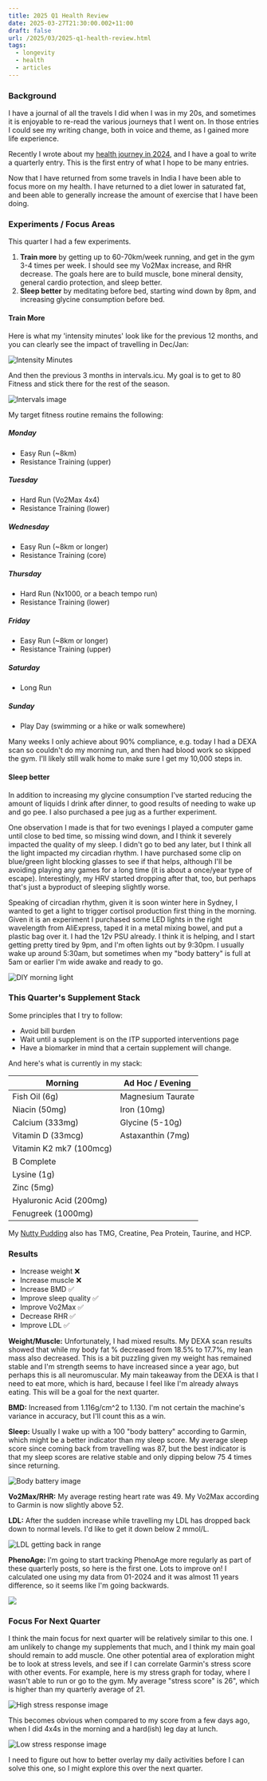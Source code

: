 ```yaml
---
title: 2025 Q1 Health Review
date: 2025-03-27T21:30:00.002+11:00
draft: false
url: /2025/03/2025-q1-health-review.html
tags:
  - longevity
  - health
  - articles
---
```

### Background

I have a journal of all the travels I did when I was in my 20s, and sometimes it is enjoyable to re-read the various journeys that I went on.  In those entries I could see my writing change, both in voice and theme, as I gained more life experience.

Recently I wrote about my [health journey in 2024](/2025/01/state-of-health-2024.html), and I have a goal to write a quarterly entry. This is the first entry of what I hope to be many entries.

Now that I have returned from some travels in India I have been able to focus more on my health. I have returned to a diet lower in saturated fat, and been able to generally increase the amount of exercise that I have been doing.

### Experiments / Focus Areas

This quarter I had a few experiments.

1. **Train more** by getting up to 60-70km/week running, and get in the gym 3-4 times per week. I should see my Vo2Max increase, and RHR decrease. The goals here are to build muscle, bone mineral density, general cardio protection, and sleep better.
2. **Sleep better** by meditating before bed, starting wind down by 8pm, and increasing glycine consumption before bed.

#### Train More

Here is what my 'intensity minutes' look like for the previous 12 months, and you can clearly see the impact of travelling in Dec/Jan:

![Intensity Minutes](IntensityMinutes.png)

And then the previous 3 months in intervals.icu. My goal is to get to 80 Fitness and stick there for the rest of the season.

![Intervals image](intervals.png)

My target fitness routine remains the following:

##### Monday

* Easy Run (~8km)
* Resistance Training (upper)

##### Tuesday

* Hard Run (Vo2Max 4x4)
* Resistance Training (lower)

##### Wednesday

* Easy Run (~8km or longer)
* Resistance Training (core)

##### Thursday

* Hard Run (Nx1000, or a beach tempo run)
* Resistance Training (lower)

##### Friday

* Easy Run (~8km or longer)
* Resistance Training (upper)

##### Saturday

* Long Run

##### Sunday

* Play Day (swimming or a hike or walk somewhere)

Many weeks I only achieve about 90% compliance, e.g. today I had a DEXA scan so couldn't do my morning run, and then had blood work so skipped the gym. I'll likely still walk home to make sure I get my 10,000 steps in.

#### Sleep better

In addition to increasing my glycine consumption I've started reducing the amount of liquids I drink after dinner, to good results of needing to wake up and go pee. I also purchased a pee jug as a further experiment.

One observation I made is that for two evenings I played a computer game until close to bed time, so missing wind down, and I think it severely impacted the quality of my sleep. I didn't go to bed any later, but I think all the light impacted my circadian rhythm. I have purchased some clip on blue/green light blocking glasses to see if that helps, although I'll be avoiding playing any games for a long time (it is about a once/year type of escape). Interestingly, my HRV started dropping after that, too, but perhaps that's just a byproduct of sleeping slightly worse.

Speaking of circadian rhythm, given it is soon winter here in Sydney, I wanted to get a light to trigger cortisol production first thing in the morning. Given it is an experiment I purchased some LED lights in the right wavelength from AliExpress, taped it in a metal mixing bowel, and put a plastic bag over it. I had the 12v PSU already. I think it is helping, and I start getting pretty tired by 9pm, and I'm often lights out by 9:30pm. I usually wake up around 5:30am, but sometimes when my "body battery" is full at 5am or earlier I'm wide awake and ready to go.

![DIY morning light](IMG_4481.jpeg)  

### This Quarter's Supplement Stack

Some principles that I try to follow:

- Avoid bill burden
- Wait until a supplement is on the ITP supported interventions page
- Have a biomarker in mind that a certain supplement will change.

And here's what is currently in my stack:

| Morning                 | Ad Hoc / Evening  |
| ----------------------- | ----------------- |
| Fish Oil (6g)           | Magnesium Taurate |
| Niacin (50mg)           | Iron (10mg)       |
| Calcium (333mg)         | Glycine (5-10g)   |
| Vitamin D (33mcg)       | Astaxanthin (7mg) |
| Vitamin K2 mk7 (100mcg) |                   |
| B Complete              |                   |
| Lysine (1g)             |                   |
| Zinc (5mg)              |                   |
| Hyaluronic Acid (200mg) |                   |
| Fenugreek (1000mg)      |                   |

My [Nutty Pudding](nutty-pudding-modified-recipe/index.md) also has TMG, Creatine, Pea Protein, Taurine, and HCP.
### Results

* Increase weight ❌
* Increase muscle ❌
* Increase BMD ✅
* Improve sleep quality ✅
* Improve Vo2Max ✅
* Decrease RHR ✅
* Improve LDL ✅

**Weight/Muscle:** Unfortunately, I had mixed results. My DEXA scan results showed that while my body fat % decreased from 18.5% to 17.7%, my lean mass also decreased. This is a bit puzzling given my weight has remained stable and I'm strength seems to have increased since a year ago, but perhaps this is all neuromuscular. My main takeaway from the DEXA is that I need to eat more, which is hard, because I feel like I'm already always eating. This will be a goal for the next quarter.

**BMD:** Increased from 1.116g/cm^2 to 1.130. I'm not certain the machine's variance in accuracy, but I'll count this as a win.

**Sleep:** Usually I wake up with a 100 "body battery" according to Garmin, which might be a better indicator than my sleep score. My average sleep score since coming back from travelling was 87, but the best indicator is that my sleep scores are relative stable and only dipping below 75 4 times since returning.

![Body battery image](Sleep.png)

**Vo2Max/RHR:** My average resting heart rate was 49. My Vo2Max according to Garmin is now slightly above 52.

**LDL:** After the sudden increase while travelling my LDL has dropped back down to normal levels. I'd like to get it down below 2 mmol/L.

![LDL getting back in range](IMG_13EACB6549C5-1.jpeg)

**PhenoAge:** I'm going to start tracking PhenoAge more regularly as part of these quarterly posts, so here is the first one. Lots to improve on! I calculated one using my data from 01-2024 and it was almost 11 years difference, so it seems like I'm going backwards.

![](Pasted%20image%2020250723201530.png)


### Focus For Next Quarter

I think the main focus for next quarter will be relatively similar to this one. I am unlikely to change my supplements that much, and I think my main goal should remain to add muscle. One other potential area of exploration might be to look at stress levels, and see if I can correlate Garmin's stress score with other events. For example, here is my stress graph for today, where I wasn't able to run or go to the gym. My average "stress score" is 26", which is higher than my quarterly average of 21.

![High stress response image](StressHigh.png)

This becomes obvious when compared to my score from a few days ago, when I did 4x4s in the morning and a hard(ish) leg day at lunch.

![Low stress response image](LowStress.png)

I need to figure out how to better overlay my daily activities before I can solve this one, so I might explore this over the next quarter.
